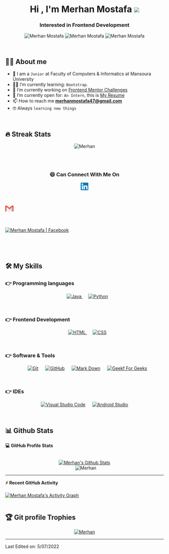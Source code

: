 <h1 align="center">Hi , I'm Merhan Mostafa <img src="https://media.giphy.com/media/hvRJCLFzcasrR4ia7z/giphy.gif" width="35"></h1>
<h3 align="center">Interested in Frontend Development</h3>

<p align="center"> 
	<img src="https://komarev.com/ghpvc/?username=merhanmostafa47&label=Profile%20views&color=0e75b6&style=flat" alt="Merhan Mostafa" /> 
	<img src="https://badges.pufler.dev/repos/merhanmostafa47" alt="Merhan Mostafa" />
	<img src="https://img.shields.io/github/followers/merhanmostafa47?label=Followers" alt="Merhan Mostafa" />
</p>

<br>


## :sassy_man:  About me
- :school: I am a `Junior` at Faculty of Computers & Informatics at Mansoura University
- :student: I’m currently learning: `Bootstrap`.
- 🔭 I’m currently working on [Frontend Mentor Challenges](https://www.frontendmentor.io/profile/merhanmostafa47)
- :thinking: I’m currently open for: `An Intern`, this is [My Resume](https://www.canva.com/design/DAEWgjp0CJ0/us4n5kurZRjY3far6g59fQ/view?utm_content=DAEWgjp0CJ0&utm_campaign=designshare&utm_medium=link2&utm_source=sharebutton)
- 📫 How to reach me **merhanmostafa47@gmail.com**
- :nerd_face: Always `learning new things`
 <!-- - 🌱 I’m currently learning `` -->

<br>

## 🔥 Streak Stats
<p align="center"><img src="https://github-readme-streak-stats.herokuapp.com/?user=merhanmostafa47&theme=algolia" alt="Merhan" /></p>

<br>
<br>

  <div align="center">

  <h3><b>😄 Can Connect With Me On</b></h3>

  </div>

<p align="center">

<a href="https://www.linkedin.com/in/merhanmostafa47/" target="_blank">

  <img align="center" alt="Merhan Mostafa | Linkedin" width="24px" src="https://github.com/SatYu26/SatYu26/blob/master/Assets/Linkedin.svg" />

</a> &nbsp;&nbsp;

<a href="mailto:merhanmostafa47@gmail.com" >

  <img align="center" alt="Merhan Mostafa | Gmail" width="26px" src="https://github.com/SatYu26/SatYu26/blob/master/Assets/Gmail.svg" />

</a> &nbsp;&nbsp;

<a href="https://www.facebook.com/merhanmostafa47/">

<img align="center" alt="Merhan Mostafa | Facebook" width="24px" src="https://upload.wikimedia.org/wikipedia/en/thumb/0/04/Facebook_f_logo_%282021%29.svg/100px-Facebook_f_logo_%282021%29.svg.png" />

</a> &nbsp;&nbsp;

</p>

<br>

## 🛠️ My Skills

### 👉 Programming languages

<p align="center"> 
  &emsp;
  <a href="https://www.java.com" target="_blank"> 
    <img alt="Java" src="https://img.shields.io/badge/Java-%23007396.svg?style=plastic&logo=java&logoColor=white">
  </a>
  &emsp;
   <a href="https://www.python.org" target="_blank">
    <img alt="Python" src="https://img.shields.io/badge/Python%20-%2314354C.svg?style=plastic&logo=python&logoColor=white">
  </a>
</p>

<br>

### 👉 Frontend Development
<p align="center"> 
  &emsp; 
  <a href="https://developer.mozilla.org/en-US/docs/Web/HTML" target="_blank"> 
   <img alt="HTML" src="https://img.shields.io/badge/HTML5%20-%23E34F26.svg?style=plastic&logo=html5&logoColor=white">
  </a>   
  &emsp;
  <a href="https://developer.mozilla.org/en-US/docs/Web/CSS" target="_blank">
    <img alt="CSS" src="https://img.shields.io/badge/CSS%20-%231572B6.svg?style=plastic&logo=css3&logoColor=white">
  </a> 
</p>

<br>

 ### 👉 Software & Tools
 
<p align="center">
  &emsp;
    <a href="#"><img alt="Git" src="https://img.shields.io/badge/Git%20-%23F05033.svg?style=plastic&logo=git&logoColor=white"></a>
  &emsp;
    <a href="#"><img alt="GitHub" src="https://img.shields.io/badge/github-%23181717.svg?style=plastic&logo=github&logoColor=white"></a>
  &emsp;
    <a href="#"><img alt="Mark Down" src="https://img.shields.io/badge/Markdown-000000?style=plastic&logo=markdown&logoColor=white"></a>
  &emsp;
    <a href="#"><img alt="Geekf For Geeks" src="https://img.shields.io/badge/geeksforgeeks-%230F9D58.svg?style=plastic&logo=geeksforgeeks&logoColor=white"></a>
</p>

<br>

 ### 👉 IDEs
 
<p align="center">
  &emsp;
    <a href="#"><img alt="Visual Studio Code" src="https://img.shields.io/badge/Visual%20Studio%20Code-0078d7.svg?style=plastic&logo=visual-studio code&logoColor=white"></a>
 &emsp;
    <a href="#"><img alt="Android Studio" src="https://img.shields.io/badge/Andriod%20Studio-0078d7.svg?&style=plastic&logo=android&studioColor=white" /></a>
  &emsp;
</p>

<br>

## 📊 Github Stats

  <summary><b>💻 GitHub Profile Stats</b></summary>
  <br/>
  <p align="center">
    <a href="https://github.com/anuraghazra/github-readme-stats"><img alt="Merhan's Github Stats" src="https://github-readme-stats.vercel.app/api?username=merhanmostafa47&show_icons=true&count_private=true&theme=algolia" height="192px"/></a>
<br/>
  &nbsp;
	  <img src="https://github-readme-stats.vercel.app/api/top-langs?username=merhanmostafa47&langs_count=10&show_icons=true&locale=en&layout=compact&theme=algolia" alt="Merhan" height="192px"/>
  <br/>
  </p>

----

  <summary><b>⚡ Recent GitHub Activity</b></summary>
  <br/>
    <a href="https://github.com/merhanmostafa47"><img alt="Merhan Mostafa's Activity Graph" src="https://activity-graph.herokuapp.com/graph?username=merhanmostafa47&custom_title=Merhan%20Mostafa%27s%20Contribution%20Graph&theme=react-dark" /></a>
  <br/>


<br/>

## :trophy: Git profile Trophies

<p align="center"> <a href="https://github.com/ryo-ma/github-profile-trophy"><img src="https://github-profile-trophy.vercel.app/?username=merhanmostafa47&layout=compact&theme=algolia" alt="Merhan" /></a> </p>

-----

Last Edited on: 5/07/2022
